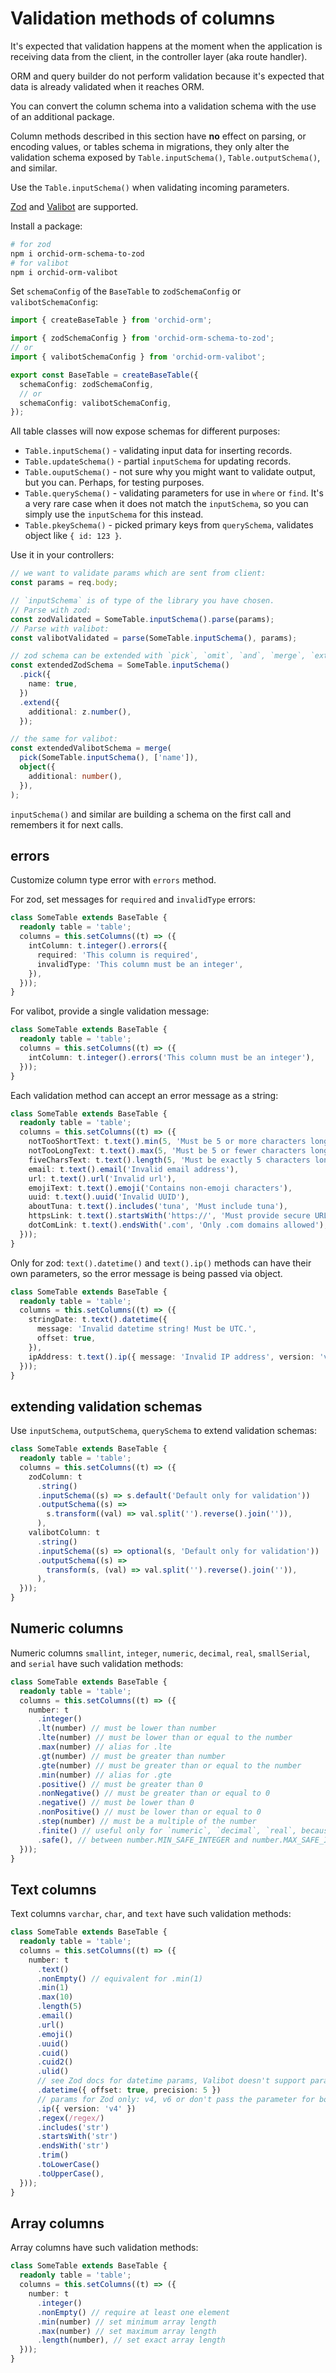 # Validation methods of columns

It's expected that validation happens at the moment when the application is receiving data from the client, in the controller layer (aka route handler).

ORM and query builder do not perform validation because it's expected that data is already validated when it reaches ORM.

You can convert the column schema into a validation schema with the use of an additional package.

Column methods described in this section have **no** effect on parsing, or encoding values, or tables schema in migrations,
they only alter the validation schema exposed by `Table.inputSchema()`, `Table.outputSchema()`, and similar.

Use the `Table.inputSchema()` when validating incoming parameters.

[Zod](https://github.com/colinhacks/zod) and [Valibot](https://valibot.dev/) are supported.

Install a package:

```sh
# for zod
npm i orchid-orm-schema-to-zod
# for valibot
npm i orchid-orm-valibot
```

Set `schemaConfig` of the `BaseTable` to `zodSchemaConfig` or `valibotSchemaConfig`:

```ts
import { createBaseTable } from 'orchid-orm';

import { zodSchemaConfig } from 'orchid-orm-schema-to-zod';
// or
import { valibotSchemaConfig } from 'orchid-orm-valibot';

export const BaseTable = createBaseTable({
  schemaConfig: zodSchemaConfig,
  // or
  schemaConfig: valibotSchemaConfig,
});
```

All table classes will now expose schemas for different purposes:

- `Table.inputSchema()` - validating input data for inserting records.
- `Table.updateSchema()` - partial `inputSchema` for updating records.
- `Table.ouputSchema()` - not sure why you might want to validate output, but you can. Perhaps, for testing purposes.
- `Table.querySchema()` - validating parameters for use in `where` or `find`. It's a very rare case when it does not match the `inputSchema`, so you can simply use the `inputSchema` for this instead.
- `Table.pkeySchema()` - picked primary keys from `querySchema`, validates object like `{ id: 123 }`.

Use it in your controllers:

```ts
// we want to validate params which are sent from client:
const params = req.body;

// `inputSchema` is of type of the library you have chosen.
// Parse with zod:
const zodValidated = SomeTable.inputSchema().parse(params);
// Parse with valibot:
const valibotValidated = parse(SomeTable.inputSchema(), params);

// zod schema can be extended with `pick`, `omit`, `and`, `merge`, `extend` and other methods:
const extendedZodSchema = SomeTable.inputSchema()
  .pick({
    name: true,
  })
  .extend({
    additional: z.number(),
  });

// the same for valibot:
const extendedValibotSchema = merge(
  pick(SomeTable.inputSchema(), ['name']),
  object({
    additional: number(),
  }),
);
```

`inputSchema()` and similar are building a schema on the first call and remembers it for next calls.

## errors

Customize column type error with `errors` method.

For zod, set messages for `required` and `invalidType` errors:

```ts
class SomeTable extends BaseTable {
  readonly table = 'table';
  columns = this.setColumns((t) => ({
    intColumn: t.integer().errors({
      required: 'This column is required',
      invalidType: 'This column must be an integer',
    }),
  }));
}
```

For valibot, provide a single validation message:

```ts
class SomeTable extends BaseTable {
  readonly table = 'table';
  columns = this.setColumns((t) => ({
    intColumn: t.integer().errors('This column must be an integer'),
  }));
}
```

Each validation method can accept an error message as a string:

```ts
class SomeTable extends BaseTable {
  readonly table = 'table';
  columns = this.setColumns((t) => ({
    notTooShortText: t.text().min(5, 'Must be 5 or more characters long'),
    notTooLongText: t.text().max(5, 'Must be 5 or fewer characters long'),
    fiveCharsText: t.text().length(5, 'Must be exactly 5 characters long'),
    email: t.text().email('Invalid email address'),
    url: t.text().url('Invalid url'),
    emojiText: t.text().emoji('Contains non-emoji characters'),
    uuid: t.text().uuid('Invalid UUID'),
    aboutTuna: t.text().includes('tuna', 'Must include tuna'),
    httpsLink: t.text().startsWith('https://', 'Must provide secure URL'),
    dotComLink: t.text().endsWith('.com', 'Only .com domains allowed'),
  }));
}
```

Only for zod: `text().datetime()` and `text().ip()` methods can have their own parameters,
so the error message is being passed via object.

```ts
class SomeTable extends BaseTable {
  readonly table = 'table';
  columns = this.setColumns((t) => ({
    stringDate: t.text().datetime({
      message: 'Invalid datetime string! Must be UTC.',
      offset: true,
    }),
    ipAddress: t.text().ip({ message: 'Invalid IP address', version: 'v4' }),
  }));
}
```

## extending validation schemas

Use `inputSchema`, `outputSchema`, `querySchema` to extend validation schemas:

```ts
class SomeTable extends BaseTable {
  readonly table = 'table';
  columns = this.setColumns((t) => ({
    zodColumn: t
      .string()
      .inputSchema((s) => s.default('Default only for validation'))
      .outputSchema((s) =>
        s.transform((val) => val.split('').reverse().join('')),
      ),
    valibotColumn: t
      .string()
      .inputSchema((s) => optional(s, 'Default only for validation'))
      .outputSchema((s) =>
        transform(s, (val) => val.split('').reverse().join('')),
      ),
  }));
}
```

## Numeric columns

Numeric columns `smallint`, `integer`, `numeric`, `decimal`, `real`, `smallSerial`, and `serial` have such validation methods:

```ts
class SomeTable extends BaseTable {
  readonly table = 'table';
  columns = this.setColumns((t) => ({
    number: t
      .integer()
      .lt(number) // must be lower than number
      .lte(number) // must be lower than or equal to the number
      .max(number) // alias for .lte
      .gt(number) // must be greater than number
      .gte(number) // must be greater than or equal to the number
      .min(number) // alias for .gte
      .positive() // must be greater than 0
      .nonNegative() // must be greater than or equal to 0
      .negative() // must be lower than 0
      .nonPositive() // must be lower than or equal to 0
      .step(number) // must be a multiple of the number
      .finite() // useful only for `numeric`, `decimal`, `real`, because Infinity won't pass integer check
      .safe(), // between number.MIN_SAFE_INTEGER and number.MAX_SAFE_INTEGER
  }));
}
```

## Text columns

Text columns `varchar`, `char`, and `text` have such validation methods:

```ts
class SomeTable extends BaseTable {
  readonly table = 'table';
  columns = this.setColumns((t) => ({
    number: t
      .text()
      .nonEmpty() // equivalent for .min(1)
      .min(1)
      .max(10)
      .length(5)
      .email()
      .url()
      .emoji()
      .uuid()
      .cuid()
      .cuid2()
      .ulid()
      // see Zod docs for datetime params, Valibot doesn't support params
      .datetime({ offset: true, precision: 5 })
      // params for Zod only: v4, v6 or don't pass the parameter for both
      .ip({ version: 'v4' })
      .regex(/regex/)
      .includes('str')
      .startsWith('str')
      .endsWith('str')
      .trim()
      .toLowerCase()
      .toUpperCase(),
  }));
}
```

## Array columns

Array columns have such validation methods:

```ts
class SomeTable extends BaseTable {
  readonly table = 'table';
  columns = this.setColumns((t) => ({
    number: t
      .integer()
      .nonEmpty() // require at least one element
      .min(number) // set minimum array length
      .max(number) // set maximum array length
      .length(number), // set exact array length
  }));
}
```
